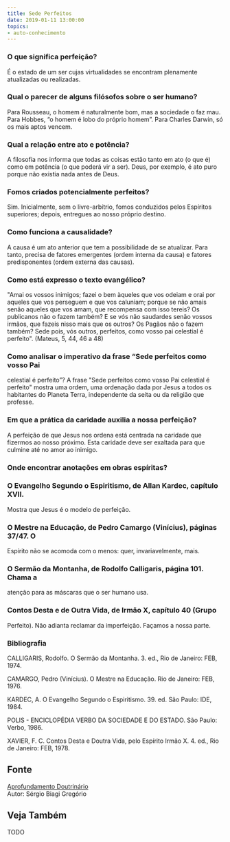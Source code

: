 ```yaml
---
title: Sede Perfeitos
date: 2019-01-11 13:00:00
topics: 
- auto-conhecimento
---
```


### O que significa perfeição?
É o estado de um ser cujas virtualidades se encontram plenamente
atualizadas ou realizadas.

### Qual o parecer de alguns filósofos sobre o ser humano?
Para Rousseau, o homem é naturalmente bom, mas a sociedade o faz mau.
Para Hobbes, “o homem é lobo do próprio homem”. Para Charles Darwin, só
os mais aptos vencem.

### Qual a relação entre ato e potência?
A filosofia nos informa que todas as coisas estão tanto em ato (o que é)
como em potência (o que poderá vir a ser). Deus, por exemplo, é ato puro
porque não existia nada antes de Deus.

### Fomos criados potencialmente perfeitos?
Sim. Inicialmente, sem o livre-arbítrio, fomos conduzidos pelos
Espíritos superiores; depois, entregues ao nosso próprio destino.

### Como funciona a causalidade?
A causa é um ato anterior que tem a possibilidade de se atualizar. Para
tanto, precisa de fatores emergentes (ordem interna da causa) e
fatores predisponentes (ordem externa das causas).

### Como está expresso o texto evangélico?
"Amai os vossos inimigos; fazei o bem àqueles que vos odeiam e orai por
aqueles que vos perseguem e que vos caluniam; porque se não amais senão
aqueles que vos amam, que recompensa com isso tereis? Os publicanos não
o fazem também? E se vós não saudardes senão vossos irmãos, que fazeis
nisso mais que os outros? Os Pagãos não o fazem também? Sede pois, vós
outros, perfeitos, como vosso pai celestial é perfeito". (Mateus, 5, 44,
46 a 48)

### Como analisar o imperativo da frase “Sede perfeitos como vosso Pai
celestial é perfeito”?
A frase "Sede perfeitos como vosso Pai celestial é perfeito" mostra uma
ordem, uma ordenação dada por Jesus a todos os habitantes do Planeta
Terra, independente da seita ou da religião que professe.

### Em que a prática da caridade auxilia a nossa perfeição?
A perfeição de que Jesus nos ordena está centrada na caridade que
fizermos ao nosso próximo. Esta caridade deve ser exaltada para que
culmine até no amor ao inimigo.

### Onde encontrar anotações em obras espíritas?
### O Evangelho Segundo o Espiritismo, de Allan Kardec, capítulo XVII.
Mostra que Jesus é o modelo de perfeição.
### O Mestre na Educação, de Pedro Camargo (Vinícius), páginas 37/47. O
Espírito não se acomoda com o menos: quer, invariavelmente, mais.
### O Sermão da Montanha, de Rodolfo Calligaris, página 101. Chama a
atenção para as máscaras que o ser humano usa.
### Contos Desta e de Outra Vida, de Irmão X, capítulo 40 (Grupo
Perfeito). Não adianta reclamar da imperfeição. Façamos a nossa parte.


### Bibliografia
CALLIGARIS, Rodolfo. O Sermão da Montanha. 3. ed., Rio de Janeiro:
FEB, 1974.

CAMARGO, Pedro (Vinícius). O Mestre na Educação. Rio de Janeiro: FEB,
1976.

KARDEC, A. O Evangelho Segundo o Espiritismo. 39. ed. São Paulo: IDE,
1984.

POLIS - ENCICLOPÉDIA VERBO DA SOCIEDADE E DO ESTADO. São Paulo: Verbo,
1986.

XAVIER, F. C. Contos Desta e Doutra Vida, pelo Espírito Irmão X. 4.
ed., Rio de Janeiro: FEB, 1978.

## Fonte
[Aprofundamento Doutrinário](https://sites.google.com/view/aprofundamentodoutrinario/sede-perfeitos)  
Autor: Sérgio Biagi Gregório



## Veja Também
TODO


